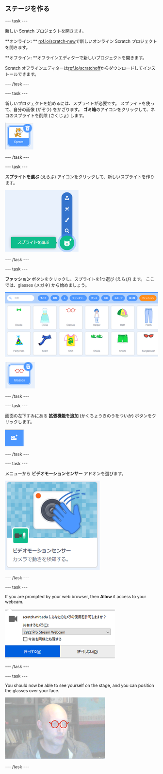 ## ステージを作る

--- task ---

新しい Scratch プロジェクトを開きます。

**オンライン: ** [rpf.io/scratch-new](https://rpf.io/scratch-new)で新しいオンライン Scratch プロジェクトを開きます。

**オフライン: **オフラインエディターで新しいプロジェクトを開きます。

Scratch オフラインエディターは[rpf.io/scratchoff](https://rpf.io/scratchoff)からダウンロードしてインストールできます。

--- /task ---

--- task ---

新しいプロジェクトを始めるには、スプライトが必要です。 スプライトを使って、自分の画像 (がぞう) をかざります。 **ゴミ箱**のアイコンをクリックして、ネコのスプライトを削除 (さくじょ) します。

![ネコのスプライトのゴミ箱アイコンをしめす画像](images/delete-sprite.png)

--- /task ---

--- task ---

**スプライトを選ぶ** (えらぶ) アイコンをクリックして、新しいスプライトを作ります。

![展開 (てんかい) された「スプライトを選ぶ」アイコンをしめす画像](images/new-sprite.png)

--- /task ---

--- task ---

**ファッション** ボタンをクリックし、スプライトを1つ選び (えらび) ます。 ここでは、glasses (メガネ) から始めましょう。

![ファッションスプライトをしめす画像](images/fashion.png)

![メガネのスプライトをしめす画像](images/glasses.png)

--- /task ---

--- task ---

画面の左下すみにある **拡張機能を追加** (かくちょうきのうをついか) ボタンをクリックします。

![拡張機能の追加ボタンをしめす画像](images/add-extension.png)

--- /task ---

--- task ---

メニューから **ビデオモーションセンサー** アドオンを選びます。

![image showing the selection of the video extension library](images/video-extension.png)

--- /task ---

--- task ---

If you are prompted by your web browser, then **Allow** it access to your webcam.

![image showing browser prompt to allow access to the camera](images/allow-camera.png)

--- /task ---

--- task ---

You should now be able to see yourself on the stage, and you can position the glasses over your face.

![image showing a man with glasses superimposed over his face](images/man-with-glasses.png)

--- /task ---





